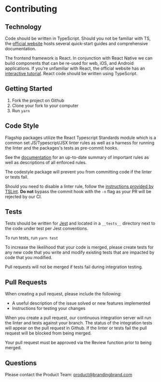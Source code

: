 # Contributing

## Technology

Code should be written in TypeScript. Should you not be familiar with TS, the
[official website](http://www.typescriptlang.org/docs/home.html) hosts several quick-start guides
and comprehensive documentation.

The frontend framework is React. In conjunction with React Native we can build components that can
be re-used for web, iOS, and Android applications. If you're unfamiliar with React, the official
website has an [interactive tutorial](https://facebook.github.io/react/tutorial/tutorial.html).
React code should be written using TypeScript.

## Getting Started

1. Fork the project on Github
2. Clone your fork to your computer
3. Run `yarn`

## Code Style

Flagship packages utilize the React Typescript Standards module which is a common set
JS/Typescript/JSX linter rules as well as a harness for running the linter and the packages's tests
as pre-commit hooks.

See the [documentation](https://github.com/brandingbrand/flagship/tree/master/packages/fscodestyle)
for an up-to-date summary of important rules as well as descriptions of all enforced rules.

The codestyle package will prevent you from committing code if the linter or tests fail.

Should you need to disable a linter rule, follow the
[instructions provided by TSLint](https://palantir.github.io/tslint/usage/rule-flags/). **Do not**
bypass the commit hook with the `-n` flag as your PR will be rejected by our CI.

## Tests

Tests should be written for
[Jest](https://facebook.github.io/jest/docs/en/using-matchers.html#content) and located in
a `__tests__` directory next to the code under test per Jest conventions.

To run tests, run `yarn test`

To increase the likelihood that your code is merged, please create tests for any new code that you
write and modify existing tests that are impacted by code that you modified.

Pull requests will not be merged if tests fail during integration testing.

## Pull Requests

When creating a pull request, please include the following:

* A useful description of the issue solved or new features implemented
* Instructions for testing your changes

When you create a pull request, our continuous integration server will run the linter and tests
against your branch. The status of the integration tests will appear on the pull request in Github.
If the linter or tests fail the pull request will be blocked from being merged.

Your pull request must be approved via the Review function prior to being merged.

## Questions

Please contact the Product Team: product@brandingbrand.com
